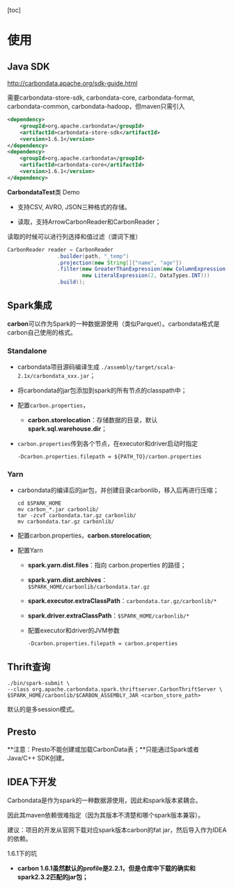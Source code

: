 [toc]

# 使用

## Java SDK

http://carbondata.apache.org/sdk-guide.html

需要carbondata-store-sdk, carbondata-core, carbondata-format, carbondata-common, carbondata-hadoop，但maven只需引入

```xml
<dependency>
    <groupId>org.apache.carbondata</groupId>
    <artifactId>carbondata-store-sdk</artifactId>
    <version>1.6.1</version>
</dependency>
<dependency>
    <groupId>org.apache.carbondata</groupId>
    <artifactId>carbondata-core</artifactId>
    <version>1.6.1</version>
</dependency>
```

**CarbondataTest**类 Demo

- 支持CSV, AVRO, JSON三种格式的存储。

- 读取，支持ArrowCarbonReader和CarbonReader；

读取的时候可以进行列选择和值过滤（谓词下推）

```java
CarbonReader reader = CarbonReader
                .builder(path, "_temp")
                .projection(new String[]{"name", "age"})
                .filter(new GreaterThanExpression(new ColumnExpression("age", DataTypes.INT),
                        new LiteralExpression(2, DataTypes.INT)))
                .build();
```



## Spark集成

**carbon**可以作为Spark的一种数据源使用（类似Parquet）。carbondata格式是carbon自己使用的格式。

### Standalone

- carbondata项目源码编译生成 `./assembly/target/scala-2.1x/carbondata_xxx.jar`；

- 将carbondata的jar包添加到spark的所有节点的classpath中；

- 配置`carbon.properties`，

  - **carbon.storelocation**：存储数据的目录，默认**spark.sql.warehouse.dir**；

- `carbon.properties`传到各个节点，在executor和driver启动时指定

  `-Dcarbon.properties.filepath = ${PATH_TO}/carbon.properties`

### Yarn

- carbondata的编译后的jar包，并创建目录carbonlib，移入后再进行压缩；

  ```shell
  cd $SPARK_HOME
  mv carbon_*.jar carbonlib/
  tar -zcvf carbondata.tar.gz carbonlib/
  mv carbondata.tar.gz carbonlib/
  ```

- 配置carbon.properties，**carbon.storelocation**;

- 配置Yarn
  - **spark.yarn.dist.files**：指向 carbon.properties 的路径；

  - **spark.yarn.dist.archives**：`$SPARK_HOME/carbonlib/carbondata.tar.gz`

  - **spark.executor.extraClassPath**：`carbondata.tar.gz/carbonlib/*`

  - **spark.driver.extraClassPath**：`$SPARK_HOME/carbonlib/*`

  - 配置executor和driver的JVM参数

    `-Dcarbon.properties.filepath = carbon.properties`



## Thrift查询

```shell
./bin/spark-submit \
--class org.apache.carbondata.spark.thriftserver.CarbonThriftServer \
$SPARK_HOME/carbonlib/$CARBON_ASSEMBLY_JAR <carbon_store_path>
```

默认的是多session模式。



## Presto

**注意：Presto不能创建或加载CarbonData表；**只能通过Spark或者Java/C++ SDK创建。



## IDEA下开发

Carbondata是作为spark的一种数据源使用，因此和spark版本紧耦合。

因此其maven依赖很难指定（因为其版本不清楚和哪个spark版本兼容）。

建议：项目的开发从官网下载对应spark版本carbon的fat jar，然后导入作为IDEA的依赖。



1.6.1下的坑

- **carbon 1.6.1虽然默认的profile是2.2.1，但是仓库中下载的确实和spark2.3.2匹配的jar包；**